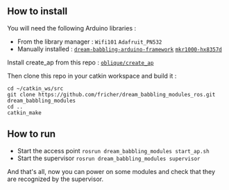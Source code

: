## How to install

You will need the following Arduino libraries :
- From the library manager : `Wifi101` `Adafruit_PN532`
- Manually installed : [`dream-babbling-arduino-framework`](https://github.com/fricher/dream-babbling-arduino-framework) [`mkr1000-hx8357d`](https://github.com/fricher/mkr1000-hx8357d)

Install create_ap from this repo : [`oblique/create_ap`](https://github.com/oblique/create_ap)

Then clone this repo in your catkin workspace and build it :
```
cd ~/catkin_ws/src
git clone https://github.com/fricher/dream_babbling_modules_ros.git dream_babbling_modules
cd ..
catkin_make
```

## How to run

- Start the access point `rosrun dream_babbling_modules start_ap.sh`
- Start the supervisor `rosrun dream_babbling_modules supervisor`

And that's all, now you can power on some modules and check that they are recognized by the supervisor.
